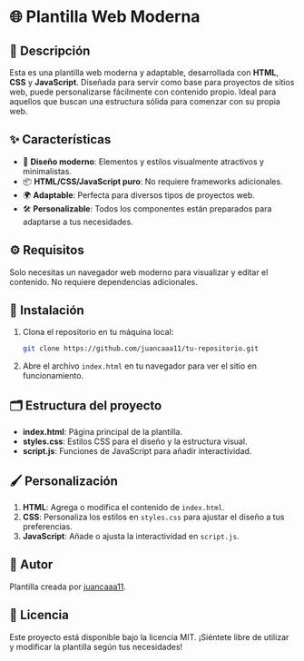 # 🌐 Plantilla Web Moderna

## 📄 Descripción
Esta es una plantilla web moderna y adaptable, desarrollada con **HTML**, **CSS** y **JavaScript**. Diseñada para servir como base para proyectos de sitios web, puede personalizarse fácilmente con contenido propio. Ideal para aquellos que buscan una estructura sólida para comenzar con su propia web.

## ✨ Características
- 🎨 **Diseño moderno**: Elementos y estilos visualmente atractivos y minimalistas.
- 📦 **HTML/CSS/JavaScript puro**: No requiere frameworks adicionales.
- 🌍 **Adaptable**: Perfecta para diversos tipos de proyectos web.
- 🛠️ **Personalizable**: Todos los componentes están preparados para adaptarse a tus necesidades.

## ⚙️ Requisitos
Solo necesitas un navegador web moderno para visualizar y editar el contenido. No requiere dependencias adicionales.

## 🚀 Instalación
1. Clona el repositorio en tu máquina local:
    ```bash
    git clone https://github.com/juancaaa11/tu-repositorio.git
    ```
2. Abre el archivo `index.html` en tu navegador para ver el sitio en funcionamiento.

## 🗂️ Estructura del proyecto
- **index.html**: Página principal de la plantilla.
- **styles.css**: Estilos CSS para el diseño y la estructura visual.
- **script.js**: Funciones de JavaScript para añadir interactividad.

## 🖌️ Personalización
1. **HTML**: Agrega o modifica el contenido de `index.html`.
2. **CSS**: Personaliza los estilos en `styles.css` para ajustar el diseño a tus preferencias.
3. **JavaScript**: Añade o ajusta la interactividad en `script.js`.

## 👤 Autor
Plantilla creada por [juancaaa11](https://github.com/juancaaa11).

## 📄 Licencia
Este proyecto está disponible bajo la licencia MIT. ¡Siéntete libre de utilizar y modificar la plantilla según tus necesidades!
